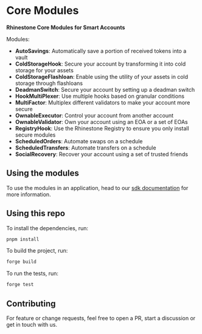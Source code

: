 # Core Modules

**Rhinestone Core Modules for Smart Accounts**

Modules:

- **AutoSavings**: Automatically save a portion of received tokens into a vault
- **ColdStorageHook**: Secure your account by transforming it into cold storage for your assets
- **ColdStorageFlashloan**: Enable using the utility of your assets in cold storage through flashloans
- **DeadmanSwitch**: Secure your account by setting up a deadman switch
- **HookMultiPlexer**: Use multiple hooks based on granular conditions
- **MultiFactor**: Multiplex different validators to make your account more secure
- **OwnableExecutor**: Control your account from another account
- **OwnableValidator**: Own your account using an EOA or a set of EOAs
- **RegistryHook**: Use the Rhinestone Registry to ensure you only install secure modules
- **ScheduledOrders**: Automate swaps on a schedule
- **ScheduledTransfers**: Automate transfers on a schedule
- **SocialRecovery**: Recover your account using a set of trusted friends

## Using the modules

To use the modules in an application, head to our [sdk documentation](https://docs.rhinestone.wtf/module-sdk) for more information.

## Using this repo

To install the dependencies, run:

```bash
pnpm install
```

To build the project, run:

```bash
forge build
```

To run the tests, run:

```bash
forge test
```

## Contributing

For feature or change requests, feel free to open a PR, start a discussion or get in touch with us.
